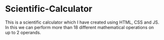 # Scientific-Calculator
This is a scientific calculator which I have created using HTML, CSS and JS. In this we can perform more than 18 different mathematical operations on up to 2 operands. 
